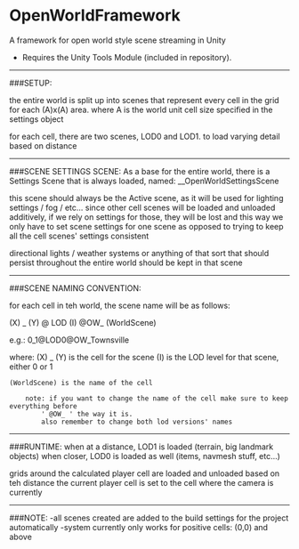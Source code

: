 # OpenWorldFramework
A framework for open world style scene streaming in Unity


* Requires the Unity Tools Module (included in repository).

***
###SETUP:

the entire world is split up into scenes that represent every cell in the grid
for each (A)x(A) area.  where A is the world unit cell size specified in the settings object

for each cell, there are two scenes, LOD0 and LOD1. to load varying detail based on distance

***
###SCENE SETTINGS SCENE:
As a base for the entire world, there is a Settings Scene that is always loaded,
    named: __OpenWorldSettingsScene

this scene should always be the Active scene, as it will be used for lighting settings / fog / etc...
since other cell scenes will be loaded and unloaded additively, if we rely on settings for those, they will be lost
and this way we only have to set scene settings for one scene as opposed to trying to keep
all the cell scenes' settings consistent

directional lights / weather systems or anything of that sort that should persist throughout the entire world
should be kept in that scene

***
###SCENE NAMING CONVENTION:

for each cell in teh world, the scene name will be as follows:

(X) _ (Y) @ LOD (I) @OW_ (WorldScene)

e.g.: 
    0_1@LOD0@OW_Townsville

where: 
    (X) _ (Y) is the cell for the scene
    (I) is the LOD level for that scene, either 0 or 1
    
    (WorldScene) is the name of the cell
    
        note: if you want to change the name of the cell make sure to keep everything before
            ' @OW_ ' the way it is.
            also remember to change both lod versions' names

***
###RUNTIME:
when at a distance, LOD1 is loaded (terrain, big landmark objects)
when closer, LOD0 is loaded as well (items, navmesh stuff, etc...) 

grids around the calculated player cell are loaded and unloaded based on teh distance
the current player cell is set to the cell where the camera is currently

***
###NOTE:
-all scenes created are added to the build settings for the project automatically
-system currently only works for positive cells: (0,0) and above
